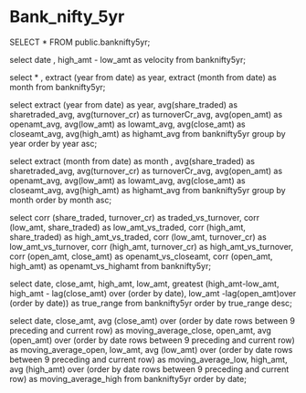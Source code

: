 # Bank_nifty_5yr

SELECT *
	FROM public.banknifty5yr;

select date ,
high_amt - low_amt as velocity
from banknifty5yr;

select * ,
extract (year from date) as year,
extract (month from date)	as month
from banknifty5yr;

select extract (year from date) as year,
avg(share_traded) as sharetraded_avg,
avg(turnover_cr) as turnoverCr_avg,
avg(open_amt) as openamt_avg,
avg(low_amt) as lowamt_avg,
avg(close_amt) as closeamt_avg,
avg(high_amt) as highamt_avg
from banknifty5yr
group by year
order by year asc;

select extract (month from date) as month ,
avg(share_traded) as sharetraded_avg,
avg(turnover_cr) as turnoverCr_avg,
avg(open_amt) as openamt_avg,
avg(low_amt) as lowamt_avg,
avg(close_amt) as closeamt_avg,
avg(high_amt) as highamt_avg
from banknifty5yr
group by month
order by month asc;

select corr (share_traded, turnover_cr) as traded_vs_turnover, 
corr (low_amt, share_traded) as low_amt_vs_traded,
corr (high_amt, share_traded) as high_amt_vs_traded,
corr (low_amt, turnover_cr) as low_amt_vs_turnover,
corr (high_amt, turnover_cr) as high_amt_vs_turnover,
corr (open_amt, close_amt) as openamt_vs_closeamt,
corr (open_amt, high_amt) as openamt_vs_highamt
from banknifty5yr;

select date, close_amt, high_amt, low_amt,
greatest (high_amt-low_amt,
high_amt - lag(close_amt) over (order by date),
low_amt -lag(open_amt)over (order by date)) as true_range
from banknifty5yr
order by true_range desc;

select date, close_amt,
avg (close_amt) over (order by date rows between 9 preceding and current row) as moving_average_close,
open_amt,
avg (open_amt) over (order by date rows between 9 preceding and current row) as moving_average_open,
low_amt,
avg (low_amt) over (order by date rows between 9 preceding and current row) as moving_average_low,
high_amt,
avg (high_amt) over (order by date rows between 9 preceding and current row) as moving_average_high
from banknifty5yr
order by date;
